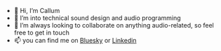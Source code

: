 - 👋 Hi, I’m Callum
- 👀 I’m into technical sound design and audio programming
- 💞️ I’m always looking to collaborate on anything audio-related, so feel free to get in touch
- 📫 you can find me on [Bluesky](@calflan.bsky.social) or [Linkedin](https://www.linkedin.com/in/callum-flanagan/)

<!---
CalaFlan/CalaFlan is a ✨ special ✨ repository because its `README.md` (this file) appears on your GitHub profile.
You can click the Preview link to take a look at your changes.
--->
